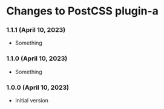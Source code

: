# Changes to PostCSS plugin-a

### 1.1.1 (April 10, 2023)

- Something

### 1.1.0 (April 10, 2023)

- Something

### 1.0.0 (April 10, 2023)

- Initial version
